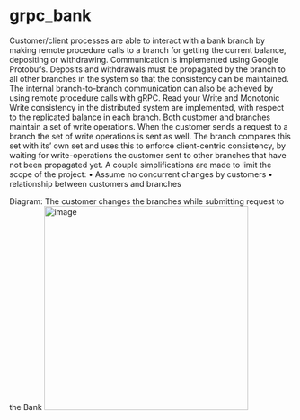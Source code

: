 # grpc_bank
Customer/client processes are able to interact with a bank branch by making remote procedure calls to a branch for getting the current balance, depositing or withdrawing. 
Communication is implemented using Google Protobufs. Deposits and withdrawals must be propagated by the branch to all other branches in the system so that the consistency 
can be maintained. The internal branch-to-branch communication can also be achieved by using remote procedure calls with gRPC. 
Read your Write and Monotonic Write consistency in the distributed system are implemented, with respect to the replicated balance in each branch. Both customer and branches 
maintain a set of write operations. When the customer sends a request to a branch the set of write operations is sent as well. The branch compares this set with its’ own 
set and uses this to enforce client-centric consistency, by waiting for write-operations the customer sent to other branches that have not been propagated yet.
A couple simplifications are made to limit the scope of the project: 
•	Assume no concurrent changes by customers 
•	relationship between customers and branches 
 
Diagram: The customer changes the branches while submitting request to the Bank
<img width="363" alt="image" src="https://github.com/Light-JH/grpc_bank/assets/68739569/de6eae2d-5b6e-45bd-b07f-c8d834e06c33">

